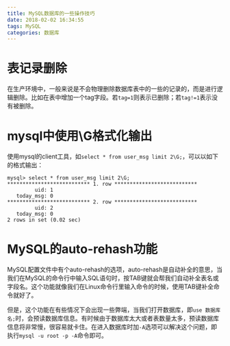 ```yaml
---
title: MySQL数据库的一些操作技巧
date: 2018-02-02 16:34:55
tags: MySQL
categories: 数据库
---
```


# 表记录删除

在生产环境中，一般来说是不会物理删除数据库表中的一些的记录的，而是进行逻辑删除。比如在表中增加一个tag字段。若`tag=1`则表示已删除；若`tag!=1`表示没有被删除。

# mysql中使用\G格式化输出

使用mysql的client工具，如`select * from user_msg limit 2\G;`，可以以如下的格式输出：

```
mysql> select * from user_msg limit 2\G;
*************************** 1. row ***************************
         uid: 1
   today_msg: 0
*************************** 2. row ***************************
         uid: 2
   today_msg: 0
2 rows in set (0.02 sec)
```

# MySQL的auto-rehash功能

MySQL配置文件中有个auto-rehash的选项，auto-rehash是自动补全的意思，当我们在MySQL的命令行中输入SQL语句时，按TAB键就会帮我们自动补全表名或字段名。这个功能就像我们在Linux命令行里输入命令的时候，使用TAB键补全命令就好了。

但是，这个功能在有些情况下会出现一些弊端，当我们打开数据库，即`use 数据库名;`时，会预读数据库信息。有时候由于数据库太大或者表数量太多，预读数据库信息将非常慢，很容易就卡住。在进入数据库时加`-A`选项可以解决这个问题，即执行`mysql -u root -p -A`命令即可。
